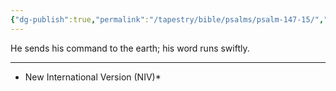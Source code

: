 ```yaml
---
{"dg-publish":true,"permalink":"/tapestry/bible/psalms/psalm-147-15/","title":"Psalm 147:15","tags":["bible-verse","bible-verse"],"dgHomeLink":true,"dgShowLocalGraph":true,"dgEnableSearch":true}
---
```


He sends his command to the earth; his word runs swiftly.

---
* New International Version (NIV)*